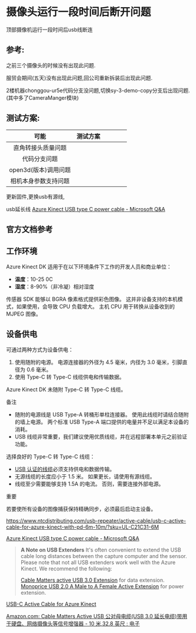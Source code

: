 # 摄像头运行一段时间后断开问题

顶部摄像机运行一段时间后usb线断连

## 参考:

之前三个摄像头的时候没有出现此问题.

服贸会期间(五天)没有出现此问题,回公司重新拆装后出现此问题.

2楼机器chonggou-ur5e代码分支没问题,切换sy-3-demo-copy分支后出现问题.(其中多了CameraManger模块)





## 测试方案:

|         可能         | 测试方案 |      |      |      |      |
| :------------------: | :------: | :--: | ---- | ---- | ---- |
|  直角转接头质量问题  |          |      |      |      |      |
|     代码分支问题     |          |      |      |      |      |
| open3d(版本)调用问题 |          |      |      |      |      |
| 相机本身参数支持问题 |          |      |      |      |      |



更新固件,更换usb有源线,



usb延长线 [Azure Kinect USB type C power cable - Microsoft Q&A](https://docs.microsoft.com/en-us/answers/questions/138222/azure-kinect-usb-type-c-power.html)

## 官方文档参考

## 工作环境

Azure Kinect DK 适用于在以下环境条件下工作的开发人员和商业单位：

- **温度**：10-25 0C
- **湿度**：8-90%（非冷凝）相对湿度

传感器 SDK 能够以 BGRA 像素格式提供彩色图像。 这并非设备支持的本机模式，如果使用，会导致 CPU 负载增大。 主机 CPU 用于转换从设备收到的 MJPEG 图像。



## 设备供电

可通过两种方式为设备供电：

1. 使用随附的电源。 电源连接器的外径为 4.5 毫米，内径为 3.0 毫米，引脚直径为 0.6 毫米。
2. 使用 Type-C 转 Type-C 线缆供电和传输数据。

Azure Kinect DK 未随附 Type-C 转 Type-C 线缆。

 备注

- 随附的电源线是 USB Type-A 转桶形单柱连接器。 使用此线缆时请结合随附的墙上电源。 两个标准 USB Type-A 端口提供的电量并不足以满足本设备的消耗。
- USB 线缆非常重要，我们建议使用优质线缆，并在远程部署本单元之前验证功能。



选择良好的 Type-C 转 Type-C 线缆：

- [USB 认证的线缆](https://www.usb.org/products)必须支持供电和数据传输。
- 无源线缆的长度应小于 1.5 米。 如果更长，请使用有源线缆。
- 线缆至少需要能够支持 1.5A 的电流。 否则，需要连接外部电源。



 重要

若要使所有设备的图像捕获保持精确同步，必须最后启动主设备。







https://www.ntcdistributing.com/usb-repeater/active-cable/usb-c-active-cable-for-azure-kinect-with-pd-6m-10m/?sku=UL-C21C31-6M





[Azure Kinect USB type C power cable - Microsoft Q&A](https://docs.microsoft.com/en-us/answers/questions/138222/azure-kinect-usb-type-c-power.html)

> **A Note on USB Extenders**
> It's often convenient to  extend the USB cable long distances between the capture computer and the sensor. Please note that not all USB extenders work well with the Azure Kinect. We recommend the following:
>
> [Cable Matters active USB 3.0 Extension](https://www.amazon.com/dp/B00DMFFL2W/ref=cm_sw_r_cp_api_i_SrhSDbWG7D4ZN) for data extension.
> [Monoprice USB 2.0 A Male to A Female Active Extension](https://www.amazon.com/Monoprice-Extension-Repeater-PlayStation-Keyboard/dp/B009GUTFX8/ref=sr_1_fkmr0_2?keywords=Monoprice+16f+5m+usb&qid=1575401224&sr=8-2-fkmr0) for power extension.





[USB-C Active Cable for Azure Kinect](https://www.ntcdistributing.com/usb-repeater/active-cable/usb-c-active-cable-for-azure-kinect-with-pd-6m-10m/?sku=UL-C21C31-6M)

[Amazon.com: Cable Matters Active USB 公对母电缆(USB 3.0 延长电缆)带用于硬盘、网络摄像头等信号增强器 - 10 米,32.8 英尺 : 电子](https://www.amazon.com/dp/B00DMFFL2W/ref=cm_sw_r_cp_api_i_SrhSDbWG7D4ZN?th=1)